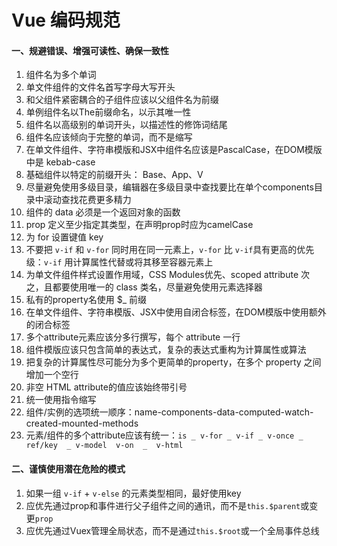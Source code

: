 # Vue 编码规范

#### 一、规避错误、增强可读性、确保一致性

1. 组件名为多个单词
2. 单文件组件的文件名首写字母大写开头
3. 和父组件紧密耦合的子组件应该以父组件名为前缀
4. 单例组件名以The前缀命名，以示其唯一性
5. 组件名以高级别的单词开头，以描述性的修饰词结尾
6. 组件名应该倾向于完整的单词，而不是缩写
7. 在单文件组件、字符串模版和JSX中组件名应该是PascalCase，在DOM模版中是 kebab-case
8. 基础组件以特定的前缀开头： Base、App、V
9. 尽量避免使用多级目录，编辑器在多级目录中查找要比在单个components目录中滚动查找花费更多精力
10. 组件的 data 必须是一个返回对象的函数
11. prop 定义至少指定其类型，在声明prop时应为camelCase
12. 为 for 设置键值 key
13. 不要把 `v-if` 和 `v-for` 同时用在同一元素上，`v-for` 比 `v-if`具有更高的优先级：`v-if` 用计算属性代替或将其移至容器元素上
14. 为单文件组件样式设置作用域，CSS Modules优先、scoped attribute 次之，且都要使用唯一的 class 类名，尽量避免使用元素选择器
15. 私有的property名使用 $_ 前缀
16. 在单文件组件、字符串模版、JSX中使用自闭合标签，在DOM模版中使用额外的闭合标签
17. 多个attribute元素应该分多行撰写，每个 attribute 一行
18. 组件模版应该只包含简单的表达式，复杂的表达式重构为计算属性或算法
19. 把复杂的计算属性尽可能分为多个更简单的property，在多个 property 之间增加一个空行
20. 非空 HTML attribute的值应该始终带引号
21. 统一使用指令缩写
22. 组件/实例的选项统一顺序：name-components-data-computed-watch-created-mounted-methods
23. 元素/组件的多个attribute应该有统一：`is _ v-for _ v-if _ v-once _  ref/key  _ v-model  v-on  _  v-html`

#### 二、谨慎使用潜在危险的模式

1. 如果一组 `v-if` + `v-else` 的元素类型相同，最好使用key
2. 应优先通过prop和事件进行父子组件之间的通讯，而不是`this.$parent`或变更`prop`
3. 应优先通过Vuex管理全局状态，而不是通过`this.$root`或一个全局事件总线
